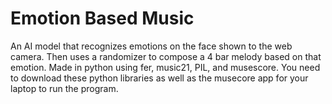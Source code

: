 # Emotion Based Music
An AI model that recognizes emotions on the face shown to the web camera. Then uses a randomizer to compose a 4 bar melody based on that emotion. Made in python using fer, music21, PIL, and musescore. You need to download these python libraries as well as the musecore app for your laptop to run the program.
